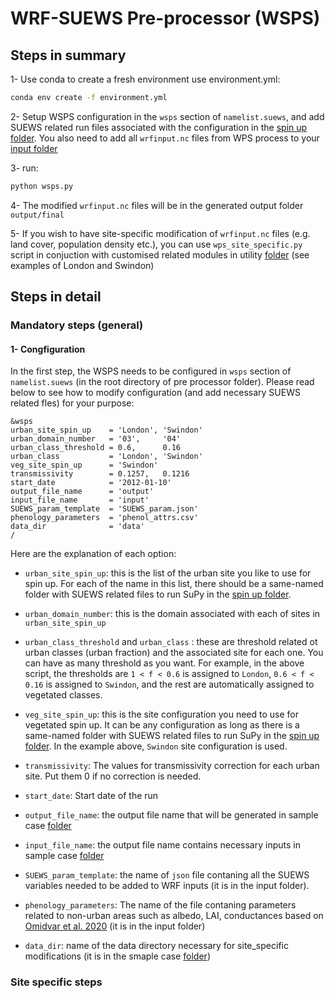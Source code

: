 # WRF-SUEWS Pre-processor (WSPS)

## Steps in summary

1- Use conda to create a fresh environment use environment.yml:

```bash
conda env create -f environment.yml
```

2- Setup WSPS configuration in the `wsps` section of `namelist.suews`, and add SUEWS related run files associated with the configuration in the [spin up folder](https://github.com/Urban-Meteorology-Reading/WRF-SUEWS/tree/master/pre-processor/sample-case/input/spin_ups). You also need to add all `wrfinput.nc` files from WPS process to your [input folder](https://github.com/Urban-Meteorology-Reading/WRF-SUEWS/tree/master/pre-processor/sample-case/input)

3-  run:
```bash
python wsps.py
```
4- The modified `wrfinput.nc` files will be in the generated output folder `output/final`

5- If you wish to have site-specific modification of `wrfinput.nc` files (e.g. land cover, population density etc.), you can use `wps_site_specific.py` script in conjuction with customised related modules in utility [folder](https://github.com/Urban-Meteorology-Reading/WRF-SUEWS/tree/master/pre-processor/utility/site_specific) (see examples of London and Swindon) 

## Steps in detail
### Mandatory steps (general)

#### 1- Congfiguration
In the first step, the WSPS needs to be configured in  `wsps` section of `namelist.suews` (in the root directory of pre processor folder). Please read below to see how to modify configuration (and add necessary SUEWS related fles) for your purpose:

```
&wsps
urban_site_spin_up    = 'London', 'Swindon'
urban_domain_number   = '03',     '04'
urban_class_threshold = 0.6,      0.16
urban_class           = 'London', 'Swindon'
veg_site_spin_up      = 'Swindon'
transmissivity        = 0.1257,   0.1216
start_date            = '2012-01-10'
output_file_name      = 'output'
input_file_name       = 'input'
SUEWS_param_template  = 'SUEWS_param.json'
phenology_parameters  = 'phenol_attrs.csv'
data_dir              = 'data'
/

```
Here are the explanation of each option:

- `urban_site_spin_up`: this is the list of the urban site you like to use for spin up. For each of the name in this list, there should be a same-named folder with SUEWS related files to run SuPy in the [spin up folder](https://github.com/Urban-Meteorology-Reading/WRF-SUEWS/tree/master/pre-processor/sample-case/input/spin_ups).

- `urban_domain_number`: this is the domain associated with each of sites in `urban_site_spin_up`

- `urban_class_threshold` and `urban_class` : these are threshold related ot urban classes (urban fraction) and the associated site for each one. You can have as many threshold as you want. For example, in the above script, the thresholds are `1 < f < 0.6` is assigned to `London`, `0.6 < f < 0.16` is assigned to `Swindon`, and the rest are automatically assigned to vegetated classes.

- `veg_site_spin_up`: this is the site configuration you need to use for vegetated spin up. It can be any configuration as long as there is a same-named folder with SUEWS related files to run SuPy in the [spin up folder](https://github.com/Urban-Meteorology-Reading/WRF-SUEWS/tree/master/pre-processor/sample-case/input/spin_ups). In the example above, `Swindon` site configuration is used.


- `transmissivity`: The values for transmissivity correction for each urban site. Put them 0 if no correction is needed.

- `start_date`: Start date of the run

- `output_file_name`: the output file name that will be generated in sample case [folder](https://github.com/Urban-Meteorology-Reading/WRF-SUEWS/tree/master/WSPS/sample-case) 

- `input_file_name`: the output file name contains necessary inputs in sample case [folder](https://github.com/Urban-Meteorology-Reading/WRF-SUEWS/tree/master/WSPS/sample-case)

- `SUEWS_param_template`: the name of `json` file contaning all the SUEWS variables needed to be added to WRF inputs (it is in the input folder).

- `phenology_parameters`: The name of the file contaning parameters related to non-urban areas such as albedo, LAI, conductances based on [Omidvar et al. 2020](https://gmd.copernicus.org/preprints/gmd-2020-148/) (it is in the input folder)

- `data_dir`: name of the data directory necessary for site_specific modifications (it is in the smaple case [folder](https://github.com/Urban-Meteorology-Reading/WRF-SUEWS/tree/master/WSPS/sample-case))

### Site specific steps


